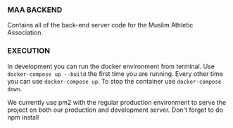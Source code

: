 ### MAA BACKEND
Contains all of the back-end server code for the Muslim Athletic Association.

### EXECUTION
In development you can run the docker environment from terminal.
Use `docker-compose up --build` the first time you are running. Every other time you can use `docker-compose up`.
To stop the container use `docker-compose down`.


We currently use pm2 with the regular production environment to serve the project on both our production and development server.
Don't forget to do npm install
